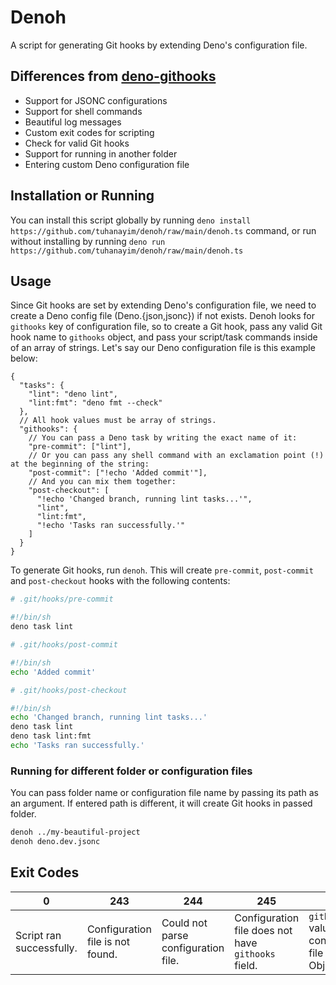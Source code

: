 # Denoh

A script for generating Git hooks by extending Deno's configuration file.

## Differences from [deno-githooks](https://github.com/deco-cx/deno-githooks)

- Support for JSONC configurations
- Support for shell commands
- Beautiful log messages
- Custom exit codes for scripting
- Check for valid Git hooks
- Support for running in another folder
- Entering custom Deno configuration file

## Installation or Running

You can install this script globally by running `deno install https://github.com/tuhanayim/denoh/raw/main/denoh.ts` command, or run without installing by running `deno run https://github.com/tuhanayim/denoh/raw/main/denoh.ts`

## Usage

Since Git hooks are set by extending Deno's configuration file, we need to create a Deno config file (Deno.{json,jsonc}) if not exists. Denoh looks for `githooks` key of configuration file, so to create a Git hook, pass any valid Git hook name to `githooks` object, and pass your script/task commands inside of an array of strings. Let's say our Deno configuration file is this example below:

```jsonc
{
  "tasks": {
    "lint": "deno lint",
    "lint:fmt": "deno fmt --check"
  },
  // All hook values must be array of strings.
  "githooks": {
    // You can pass a Deno task by writing the exact name of it:
    "pre-commit": ["lint"],
    // Or you can pass any shell command with an exclamation point (!) at the beginning of the string:
    "post-commit": ["!echo 'Added commit'"],
    // And you can mix them together:
    "post-checkout": [
      "!echo 'Changed branch, running lint tasks...'",
      "lint",
      "lint:fmt",
      "!echo 'Tasks ran successfully.'"
    ]
  }
}
```

To generate Git hooks, run `denoh`. This will create `pre-commit`, `post-commit` and `post-checkout` hooks with the following contents:

```sh
# .git/hooks/pre-commit

#!/bin/sh
deno task lint

# .git/hooks/post-commit

#!/bin/sh
echo 'Added commit'

# .git/hooks/post-checkout

#!/bin/sh
echo 'Changed branch, running lint tasks...'
deno task lint
deno task lint:fmt
echo 'Tasks ran successfully.'
```

### Running for different folder or configuration files

You can pass folder name or configuration file name by passing its path as an argument. If entered path is different, it will create Git hooks in passed folder.

```sh
denoh ../my-beautiful-project
denoh deno.dev.jsonc
```

## Exit Codes

| 0                        | 243                              | 244                                 | 245                                                | 246                                                      | 247              | 255            |
| ------------------------ | -------------------------------- | ----------------------------------- | -------------------------------------------------- | -------------------------------------------------------- | ---------------- | -------------- |
| Script ran successfully. | Configuration file is not found. | Could not parse configuration file. | Configuration file does not have `githooks` field. | `githooks` value on configuration file is not an Object. | No hook created. | Unknown error. |
